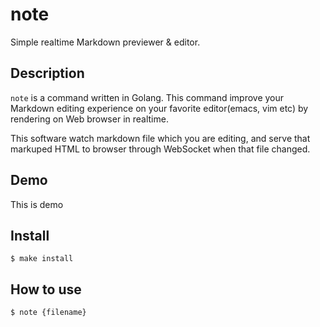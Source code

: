 note
===

Simple realtime Markdown previewer & editor.

## Description

`note` is a command written in Golang.
This command improve your Markdown editing experience on your favorite editor(emacs, vim etc) by rendering on Web browser in realtime.

This software watch markdown file which you are editing, and serve that markuped HTML to browser through WebSocket when that file changed.

## Demo

This is demo

## Install

```shell
$ make install
```

## How to use

```shell
$ note {filename}
```
